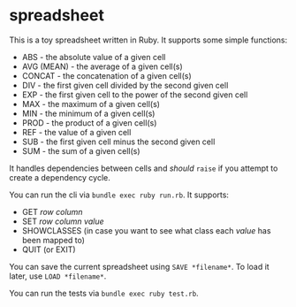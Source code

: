 spreadsheet
===========

This is a toy spreadsheet written in Ruby. It supports some simple functions:
  * ABS - the absolute value of a given cell
  * AVG (MEAN) - the average of a given cell(s)
  * CONCAT - the concatenation of a given cell(s)
  * DIV - the first given cell divided by the second given cell
  * EXP - the first given cell to the power of the second given cell
  * MAX - the maximum of a given cell(s)
  * MIN - the minimum of a given cell(s)
  * PROD - the product of a given cell(s)
  * REF - the value of a given cell
  * SUB - the first given cell minus the second given cell
  * SUM - the sum of a given cell(s)

It handles dependencies between cells and *should* `raise` if you attempt to create a dependency cycle.

You can run the cli via `bundle exec ruby run.rb`. It supports:
  * GET *row* *column*
  * SET *row* *column* *value*
  * SHOWCLASSES (in case you want to see what class each *value* has been mapped to)
  * QUIT (or EXIT)

You can save the current spreadsheet using `SAVE *filename*`. To load it later, use `LOAD *filename*`.

You can run the tests via `bundle exec ruby test.rb`.

